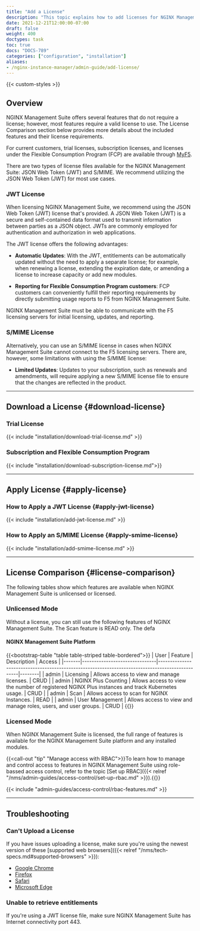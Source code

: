 ```yaml
---
title: "Add a License"
description: "This topic explains how to add licenses for NGINX Management Suite modules, including Instance Manager and API Connectivity Manager." 
date: 2021-12-21T12:00:00-07:00
draft: false
weight: 400
doctypes: task
toc: true
docs: "DOCS-789"
categories: ["configuration", "installation"]
aliases:
- /nginx-instance-manager/admin-guide/add-license/
---
```


{{< custom-styles >}}

## Overview

NGINX Management Suite offers several features that do not require a license; however, most features require a valid license to use. The License Comparison section below provides more details about the included features and their license requirements. 

For current customers, trial licenses, subscription licenses, and licenses under the Flexible Consumption Program (FCP) are available through [MyF5](https://my.f5.com).

There are two types of license files available for the NGINX Management Suite: JSON Web Token (JWT) and S/MIME. We recommend utilizing the JSON Web Token (JWT) for most use cases.

### JWT License

When licensing NGINX Management Suite, we recommend using the JSON Web Token (JWT) license that's provided. A JSON Web Token (JWT) is a secure and self-contained data format used to transmit information between parties as a JSON object. JWTs are commonly employed for authentication and authorization in web applications.

The JWT license offers the following advantages:

- **Automatic Updates**: With the JWT, entitlements can be automatically updated without the need to apply a separate license; for example, when renewing a license, extending the expiration date, or amending a license to increase capacity or add new modules.

- **Reporting for Flexible Consumption Program customers**: FCP customers can conveniently fulfill their reporting requirements by directly submitting usage reports to F5 from NGINX Management Suite.

NGINX Management Suite must be able to communicate with the F5 licensing servers for initial licensing, updates, and reporting.

### S/MIME License

Alternatively, you can use an S/MIME license in cases when NGINX Management Suite cannot connect to the F5 licensing servers. There are, however, some limitations with using the S/MIME license:

- **Limited Updates**: Updates to your subscription, such as renewals and amendments, will require applying a new S/MIME license file to ensure that the changes are reflected in the product.

---

## Download a License {#download-license}

### Trial License

{{< include "installation/download-trial-license.md" >}}

### Subscription and Flexible Consumption Program

{{< include "installation/download-subscription-license.md">}}

---

## Apply License {#apply-license}

### How to Apply a JWT License {#apply-jwt-license}

{{< include "installation/add-jwt-license.md" >}}

### How to Apply an S/MIME License {#apply-smime-license}

{{< include "installation/add-smime-license.md" >}}


---

## License Comparison {#license-comparison}

The following tables show which features are available when NGINX Management Suite is unlicensed or licensed.

### Unlicensed Mode

Without a license, you can still use the following features of NGINX Management Suite. The Scan feature is READ only. The defa

#### NGINX Management Suite Platform

{{<bootstrap-table "table table-striped table-bordered">}}
| User  | Feature                       | Description                                                                                     | Access |
|-------|-------------------------------|-------------------------------------------------------------------------------------------------|--------|
| admin | Licensing                     | Allows access to view and manage licenses.                                                      | CRUD   |
| admin | NGINX&nbsp;Plus&nbsp;Counting | Allows access to view the number of registered NGINX Plus instances and track Kubernetes usage. | CRUD   |
| admin | Scan                          | Allows access to scan for NGINX Instances.                                                      | READ   |
| admin | User Management               | Allows access to view and manage roles, users, and user groups.                                 | CRUD   |
{{</bootstrap-table>}}

### Licensed Mode

When NGINX Management Suite is licensed, the full range of features is available for the NGINX Management Suite platform and any installed modules.

{{<call-out "tip" "Manage access with RBAC">}}To learn how to manage and control access to features in NGINX Management Suite using role-bassed access control, refer to the topic [Set up RBAC]({{< relref "/nms/admin-guides/access-control/set-up-rbac.md" >}}).{{</call-out>}}


{{< include "admin-guides/access-control/rbac-features.md" >}}

---

## Troubleshooting

### Can't Upload a License

If you have issues uploading a license, make sure you're using the newest version of these [supported web browsers]({{< relref "/nms/tech-specs.md#supported-browsers" >}}):

- [Google Chrome](https://www.google.com/chrome/)
- [Firefox](https://www.mozilla.org/en-US/firefox/new/)
- [Safari](https://support.apple.com/downloads/safari)
- [Microsoft Edge](https://www.microsoft.com/en-us/edge)

### Unable to retrieve entitlements

If you're using a JWT license file, make sure NGINX Management Suite has Internet connectivity port 443.
